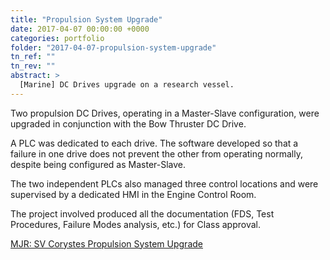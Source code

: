 ```yaml
---
title: "Propulsion System Upgrade"
date: 2017-04-07 00:00:00 +0000
categories: portfolio
folder: "2017-04-07-propulsion-system-upgrade"
tn_ref: ""
tn_rev: ""
abstract: >
  [Marine] DC Drives upgrade on a research vessel.
---
```


Two propulsion DC Drives, operating in a Master-Slave configuration, were upgraded in conjunction with the Bow Thruster DC Drive.

A PLC was dedicated to each drive. The software developed so that a failure in one drive does not prevent the other from operating normally, despite being configured as Master-Slave.

The two independent PLCs also managed three control locations and were supervised by a dedicated HMI in the Engine Control Room.

The project involved produced all the documentation (FDS, Test Procedures, Failure Modes analysis, etc.) for Class approval.

<a href="https://www.mjrpower.com/projects/sv-corystes-propulsion-system-upgrade/" target="_blank">MJR: SV Corystes Propulsion System Upgrade</a>